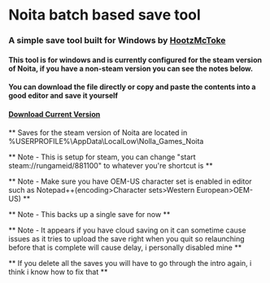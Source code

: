 # Noita batch based save tool
### A simple save tool built for Windows by [HootzMcToke](https://steamcommunity.com/id/HootzMcToke)

#### This tool is for windows and is currently configured for the steam version of Noita, if you have a non-steam version you can see the notes below.

#### You can download the file directly or copy and paste the contents into a good editor and save it yourself

#### [Download Current Version](https://github.com/HootzMcToke/NoitaSaveTool/releases)

** Saves for the steam version of Noita are located in %USERPROFILE%\AppData\LocalLow\Nolla_Games_Noita

** Note - This is setup for steam, you can change "start steam://rungameid/881100" to whatever you're shortcut is ** 

** Note - Make sure you have OEM-US character set is enabled in editor such as Notepad++(encoding>Character sets>Western European>OEM-US) **

** Note - This backs up a single save for now **

** Note - It appears if you have cloud saving on it can sometime cause issues as it tries to upload the save right when you quit so relaunching before that is complete will cause delay, i personally disabled mine **

** If you delete all the saves you will have to go through the intro again, i think i know how to fix that **
